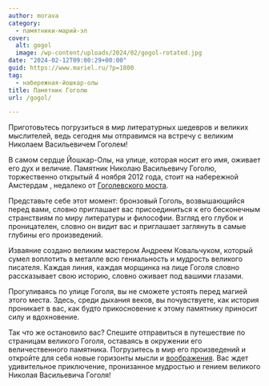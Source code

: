 ```yaml
---
author: morava
category:
  - памятники-марий-эл
cover:
  alt: gogol
  image: /wp-content/uploads/2024/02/gogol-rotated.jpg
date: "2024-02-12T09:00:29+00:00"
guid: https://www.mariel.ru/?p=1800
tag:
  - набережная-йошкар-олы
title: Памятник Гоголю
url: /gogol/

---
```

Приготовьтесь погрузиться в мир литературных шедевров и великих мыслителей, ведь сегодня мы отправимся на встречу с великим Николаем Васильевичем Гоголем!

В самом сердце Йошкар-Олы, на улице, которая носит его имя, оживает его дух и величие. Памятник Николаю Васильевичу Гоголю, торжественно открытый 4 ноября 2012 года, стоит на набережной Амстердам , недалеко от [Гоголевского моста](/gogolevskij-most-v-joshkar-ole/).

Представьте себе этот момент: бронзовый Гоголь, возвышающийся перед вами, словно приглашает вас присоединиться к его бесконечным странствиям по миру литературы и философии. Взгляд его глубок и проницателен, словно он видит вас и приглашает заглянуть в самые глубины его произведений.

Изваяние создано великим мастером Андреем Ковальчуком, который сумел воплотить в металле всю гениальность и мудрость великого писателя. Каждая линия, каждая морщинка на лице Гоголя словно рассказывает свою историю, словно оживает под вашими глазами.

Прогуливаясь по улице Гоголя, вы не сможете устоять перед магией этого места. Здесь, среди дыхания веков, вы почувствуете, как история проникает в вас, как будто прикосновение к этому памятнику приносит силу и вдохновение.

Так что же остановило вас? Спешите отправиться в путешествие по страницам великого Гоголя, оставаясь в окружении его величественного памятника. Погрузитесь в мир его произведений и откройте для себя новые горизонты мысли и [воображения](/alatoys/). Вас ждет удивительное приключение, пронизанное мудростью и гением великого Николая Васильевича Гоголя!
